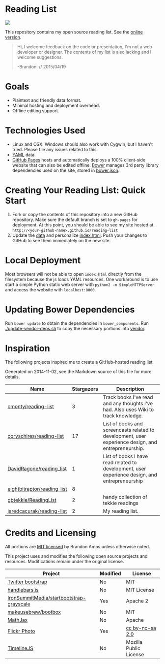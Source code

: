 # Reading List
![](https://raw.githubusercontent.com/bamos/reading-list/gh-pages/img/reading-list.gif)

This repository contains my open source reading list.
See the [online version](http://bamos.github.io/reading-list).

> Hi, I welcome feedback on the code or presentation,
> I'm not a web developer or designer.
> The contents of my list is also lacking and I
> welcome suggestions.
>
> -Brandon. // 2015/04/19

# Goals
+ Plaintext and friendly data format.
+ Minimal hosting and deployment overhead.
+ Offline editing support.

# Technologies Used
+ Linux and OSX. Windows should also work with Cygwin, but
  I haven't tried. Please file any issues related to this.
+ [YAML](http://yaml.org) data.
+ [GitHub Pages](https://pages.github.com/) hosts and automatically
  deploys a 100% client-side website that can also be edited offline.
  [Bower](http://bower.io/) manages 3rd party library dependencies
  used on the site, stored in [bower.json](https://github.com/bamos/reading-list/blob/gh-pages/bower.json).

# Creating Your Reading List: Quick Start
1. Fork or copy the contents of this repository into a new GitHub repository.
  Make sure the default branch is set to `gh-pages` for deployment.
  At this point, you should be able to see my site hosted at.
  `http://<your-github-name>.github.io/reading-list`
2. Update the [data](https://github.com/bamos/reading-list/tree/gh-pages/data)
  and personalize [index.html](https://github.com/bamos/reading-list/blob/gh-pages/index.html).
  Push your changes to GitHub to see them immediately on the new site.

# Local Deployment
Most browsers will not be able to open `index.html` directly
from the filesystem because the js loads YAML resources.
One workaround is to use start a simple Python static
web server with `python2 -m SimpleHTTPServer`
and access the website with `localhost:8000`.

# Updating Bower Dependencies
Run `bower update` to obtain the dependencies in `bower_components`.
Run [./update-vendor-deps.sh](https://github.com/bamos/reading-list/blob/gh-pages/update-vendor-deps.sh)
to copy the necessary portions into
[vendor](https://github.com/bamos/reading-list/tree/gh-pages/vendor).

# Inspiration
The following projects inspired me to create
a GitHub-hosted reading list.

<!--
To generate the following list, install https://github.com/jacquev6/PyGithub
and download the `github-repo-summary.py` script from
https://github.com/bamos/python-scripts/blob/master/python3/github-repo-summary.py.
Please add projects to the list in the comment and in the table below.

github-repo-summary.py \
  cmonty/reading-list \
  coryschires/reading-list \
  DavidRagone/reading\_list \
  eightbitraptor/reading\_list \
  gbtekkie/ReadingList \
  jaredcacurak/Reading-List
-->

Generated on 2014-11-02, see the Markdown source of this file for more details.

Name | Stargazers | Description
----|----|----
[cmonty/reading-list](https://github.com/cmonty/reading-list) | 3 | Track books I've read and any thoughts I've had. Also uses Wiki to track knowledge.
[coryschires/reading-list](https://github.com/coryschires/reading-list) | 17 | List of books and screencasts related to development, user experience design, and entrepreneurship.
[DavidRagone/reading_list](https://github.com/DavidRagone/reading_list) | 1 | List of books I have read related to development, user experience design, and entrepreneurship
[eightbitraptor/reading_list](https://github.com/eightbitraptor/reading_list) | 8 |
[gbtekkie/ReadingList](https://github.com/gbtekkie/ReadingList) | 2 | handy collection of tekkie readings
[jaredcacurak/reading-list](https://github.com/jaredcacurak/reading-list) | 2 | My reading list.

# Credits and Licensing
All portions are
[MIT licensed](https://github.com/bamos/reading-list/blob/gh-pages/LICENSE.mit)
by Brandon Amos unless otherwise noted.

This project uses and modifies the following open source projects
and resources.
Modifications remain under the original license.

| Project | Modified | License |
|---|---|---|
| [Twitter bootstrap](https://github.com/twbs/bootstrap) | No | MIT |
| [handlebars.js](https://github.com/wycats/handlebars.js/) | No | MIT License
| [IronSummitMedia/startbootstrap-grayscale](https://github.com/IronSummitMedia/startbootstrap-grayscale) | Yes | Apache 2 |
| [makeusebrew/bootbox](https://github.com/makeusabrew/bootbox) | No | MIT |
| [MathJax](https://github.com/mathjax/MathJax) | No | Apache |
| [Flickr Photo](https://flic.kr/p/rnazyb) | Yes | [cc by-nc-sa 2.0](https://creativecommons.org/licenses/by-nc-sa/2.0/) |
| [TimelineJS](https://github.com/NUKnightLab/TimelineJS) | No | Mozilla Public License
